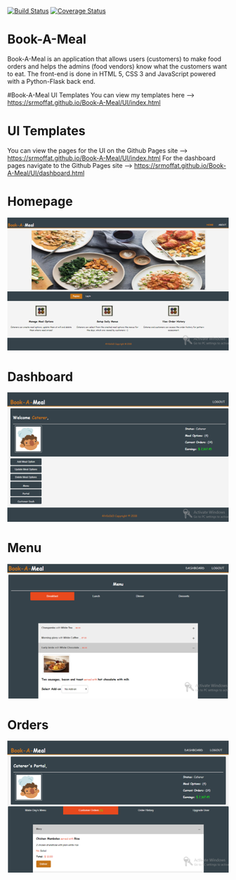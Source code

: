 [![Build Status](https://travis-ci.org/SrMoffat/Book-A-Meal.svg?branch=ft-endpoints-get-and-update-order)](https://travis-ci.org/SrMoffat/Book-A-Meal)
[![Coverage Status](https://coveralls.io/repos/github/SrMoffat/Book-A-Meal/badge.svg?branch=ch-make-tests-atomic)](https://coveralls.io/github/SrMoffat/Book-A-Meal?branch=ch-make-tests-atomic)
# Book-A-Meal
Book-A-Meal is an application that allows users (customers) to make food orders and helps the admins (food vendors) know what the customers want to eat. The front-end is done in HTML 5, CSS 3 and JavaScript powered with a Python-Flask back end. 


#Book-A-Meal UI Templates
You can view my templates here --> https://srmoffat.github.io/Book-A-Meal/UI/index.html

# UI Templates 
You can view the pages for the UI on the Github Pages site --> https://srmoffat.github.io/Book-A-Meal/UI/index.html
For the dashboard pages navigate to the Github Pages site --> https://srmoffat.github.io/Book-A-Meal/UI/dashboard.html

# Homepage
![Home](landing.PNG)

# Dashboard
![Dashboard](Admin.PNG)

# Menu
![Menu](menu.PNG)

# Orders
![Orders](orders.PNG)

